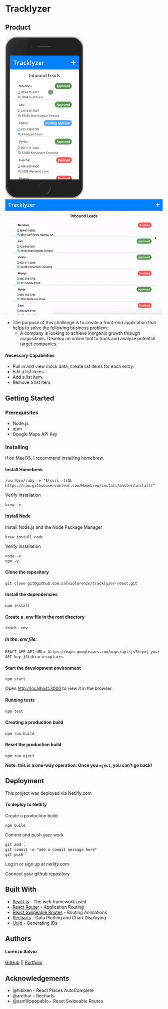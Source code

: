 # Tracklyzer

## Product

![App Screen Recording](./appSR-resize.gif) ![Desktop Screen Recording](./desktopSR-resize.gif)

- The purpose of this challenge is to create a front-end application that helps to solve the following business problem:
  - A company is looking to achieve inorganic growth through acquisitions. Develop
    an online tool to track and analyze potential target companies.

#### Necessary Capabilities

- Pull in and view mock data, create list items for each entry.
- Edit a list items.
- Add a list item.
- Remove a list item.

## Getting Started

### Prerequisites

- Node.js
- npm
- Google Maps API Key

### Installing

If on MacOS, I recommend installing homebrew.

#### Install Homebrew

```
/usr/bin/ruby -e "$(curl -fsSL https://raw.githubusercontent.com/Homebrew/install/master/install)"
```

Verify installation

```
brew -v
```

#### Install Node

Install Node.js and the Node Package Manager

```
brew install node
```

Verify installation

```
node -v
npm -v
```

#### Clone the repository

```
git clone git@github.com:salviolorenzo/tracklyzer-react.git
```

#### Install the dependencies

```
npm install
```

#### Create a .env file in the root directory

```
touch .env
```

##### In the .env file:

```
REACT_APP_API_URL= https://maps.googleapis.com/maps/api/js?key={ your API key }&libraries=places
```

#### Start the development environment

```
npm start
```

Open [http://localhost:3000](http://localhost:3000) to view it in the browser.

#### Running tests

```
npm test
```

#### Creating a production build

```
npm run build
```

#### Reset the production build

```
npm run eject
```

**Note: this is a one-way operation. Once you `eject`, you can’t go back!**

## Deployment

This project was deployed via Netlify.com

#### To deploy to Netlify

Create a production build

```
npm build
```

Commit and push your work

```
git add .
git commit -m "add a commit message here"
git push
```

Log in or sign up at _netlify.com_

Connect your github repository

## Built With

- [React.js](https://reactjs.org/) - The web framework used
- [React Router](https://www.npmjs.com/package/react-router) - Application Routing
- [React Swipeable Routes](https://www.npmjs.com/package/react-swipeable-routes) - Routing Animations
- [Recharts](https://www.npmjs.com/package/react-swipeable-routes) - Data Plotting and Chart Displaying
- [Uuid](https://www.npmjs.com/package/uuid) - Generating IDs

## Authors

#### **Lorenzo Salvio**

[GitHub](https://github.com/salviolorenzo) || [Portfolio](https://lorenzosalvio.com)

## Acknowledgements

- @hibiken - React Places AutoComplete
- @arcthur - Recharts
- @sanfilippopablo - React Swipeable Routes
